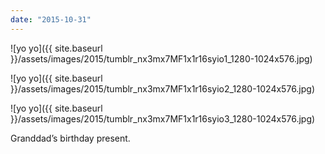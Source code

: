 ```yaml
---
date: "2015-10-31"
---
```


![yo yo]({{ site.baseurl }}/assets/images/2015/tumblr_nx3mx7MF1x1r16syio1_1280-1024x576.jpg)

![yo yo]({{ site.baseurl }}/assets/images/2015/tumblr_nx3mx7MF1x1r16syio2_1280-1024x576.jpg)

![yo yo]({{ site.baseurl }}/assets/images/2015/tumblr_nx3mx7MF1x1r16syio3_1280-1024x576.jpg)

Granddad’s birthday present.
